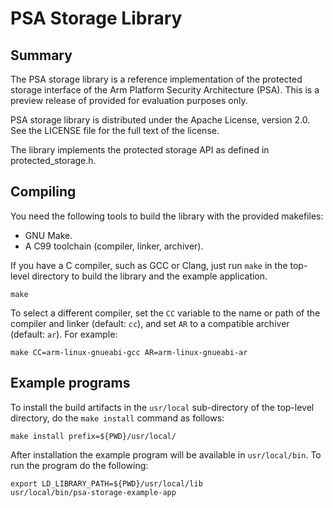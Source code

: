 # PSA Storage Library

## Summary

The PSA storage library is a reference implementation of the protected storage interface of the Arm Platform Security Architecture (PSA). This is a preview release of provided for evaluation purposes only.

PSA storage library is distributed under the Apache License, version 2.0. See the LICENSE file for the full text of the license.

The library implements the protected storage API as defined in protected_storage.h.


## Compiling

You need the following tools to build the library with the provided makefiles:

* GNU Make.
* A C99 toolchain (compiler, linker, archiver).

If you have a C compiler, such as GCC or Clang, just run `make` in the top-level directory to build the library and the example application.

```
make
```

To select a different compiler, set the `CC` variable to the name or path of the compiler and linker (default: `cc`), and set `AR` to a compatible archiver (default: `ar`). For example:
```
make CC=arm-linux-gnueabi-gcc AR=arm-linux-gnueabi-ar
```

## Example programs

To install the build artifacts in the `usr/local` sub-directory of the top-level directory, do the `make install` command as follows:

```
make install prefix=${PWD}/usr/local/
```

After installation the example program will be available in `usr/local/bin`. To run the program do the following:

```
export LD_LIBRARY_PATH=${PWD}/usr/local/lib
usr/local/bin/psa-storage-example-app
```

